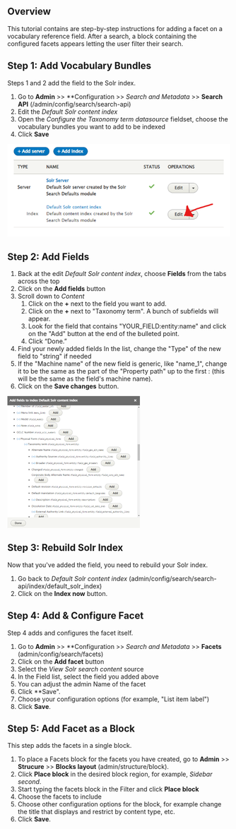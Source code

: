 ## Overview
This tutorial contains are step-by-step instructions for adding a facet on a vocabulary reference field. After a search, a block containing the configured facets appears letting the user filter their search.

## Step 1: Add Vocabulary Bundles

Steps 1 and 2 add the field to the Solr index.

1. Go to **Admin**  >> **Configuration >> *Search and Metadata* >> **Search API** (/admin/config/search/search-api)
1. Edit the *Default Solr content index*
1. Open the *Configure the Taxonomy term datasource* fieldset, choose the vocabulary bundles you want to add to be indexed
1. Click **Save**

![Screenshot of the Search API page with pointer to the Edit button](../assets/facet_on_vocabulary_reference_fields_EDIT_Click.png)

## Step 2: Add Fields

1. Back at the edit *Default Solr content index*, choose **Fields** from the tabs across the top
1. Click on the **Add fields** button
1. Scroll down to *Content*
   1. Click on the **+** next to the field you want to add.
   1. Click on the **+** next to "Taxonomy term". A bunch of subfields will appear.     
   1. Look for the field that contains "YOUR_FIELD:entity:name" and click on the "Add" button at the end of the bulleted point.
   1. Click “Done.”
1. Find your newly added fields In the list, change the "Type" of the new field to "string" if needed
1. If the "Machine name" of the new field is generic, like "name_1", change it to be the same as the part of the "Property path" up to the first : (this will be the same as the field's machine name).
1. Click on the **Save changes** button.

![Screenshot of the Add fields menu with terms expanded](../assets/facet_on_vocabulary_reference_fields_add_fields.png)

## Step 3: Rebuild Solr Index

Now that you've added the field, you need to rebuild your Solr index. 
1. Go back to *Default Solr content index* (admin/config/search/search-api/index/default_solr_index)
1. Click on the **Index now** button.

## Step 4: Add & Configure Facet
Step 4 adds and configures the facet itself. 

1. Go to **Admin**  >> **Configuration >> *Search and Metadata* >> **Facets** (admin/config/search/facets)
1. Click on the **Add facet** button
1. Select the *View Solr search content* source
1. In the Field list, select the field you added above
1. You can adjust the admin Name of the facet
1. Click **Save".
1. Choose your configuration options (for example, "List item label") 
1. Click **Save**.

## Step 5: Add Facet as a Block
This step adds the facets in a single block.

1. To place a Facets block for the facets you have created, go to **Admin** >> **Strucure** >> **Blocks layout** (admin/structure/block).  
1. Click **Place block** in the desired block region, for example, *Sidebar second*.  
1. Start typing the facets block in the Filter and click **Place block** 
1. Choose the facets to include
1. Choose other configuration options for the block, for example change the title that displays and restrict by content type, etc. 
1. Click **Save**.
